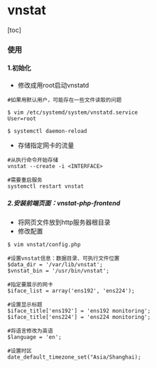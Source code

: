 # vnstat

[toc]

### 使用

#### 1.初始化

* 修改成用root启动vnstatd
```shell
#如果用默认用户，可能存在一些文件读取的问题

$ vim /etc/systemd/system/vnstatd.service
User=root

$ systemctl daemon-reload
```

* 存储指定网卡的流量
```shell
#从执行命令开始存储
vnstat --create -i <INTERFACE>

#需要重启服务
systemctl restart vnstat
```

##### 2.安装前端页面：vnstat-php-frontend
* 将网页文件放到http服务器根目录
* 修改配置
```shell
$ vim vnstat/config.php

#设置vnstat信息：数据目录、可执行文件位置
$data_dir = '/var/lib/vnstat';
$vnstat_bin = '/usr/bin/vnstat';

#指定要展示的网卡
$iface_list = array('ens192', 'ens224');

#设置显示标题
$iface_title['ens192'] = 'ens192 monitoring';
$iface_title['ens224'] = 'ens224 monitoring';

#将语言修改为英语
$language = 'en';

#设置时区
date_default_timezone_set("Asia/Shanghai);
```
